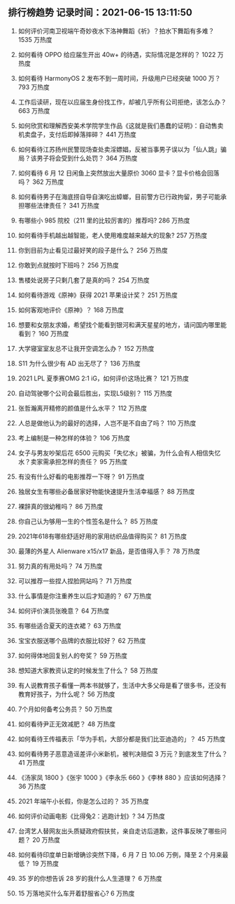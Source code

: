 
## 排行榜趋势 记录时间：2021-06-15 13:11:50
  
  1. 如何评价河南卫视端午奇妙夜水下洛神舞蹈《祈》？拍水下舞蹈有多难？ 1535 万热度
    
  2. 如何看待 OPPO 给应届生开出 40w+ 的待遇，实际情况是怎样的？ 1022 万热度
    
  3. 如何看待 HarmonyOS 2 发布不到一周时间，升级用户已经突破 1000 万？ 793 万热度
    
  4. 工作后读研，现在以应届生身份找工作，却被几乎所有公司拒绝，该怎么办？ 663 万热度
    
  5. 如何欣赏和理解西安美术学院学生作品《这就是我们愚蠢的证明》：自动售卖机卖盘子，支付后即掉落摔碎？ 441 万热度
    
  6. 如何看待江苏扬州民警现场查处卖淫嫖娼，反被当事男子误以为「仙人跳」骗局？该男子将会受到什么处罚？ 364 万热度
    
  7. 如何看待 6 月 12 日闲鱼上突然放出大量原价 3060 显卡？显卡价格会回落吗？ 362 万热度
    
  8. 如何看待男子在海底捞自导自演吃出蟑螂，目前警方已行政拘留，男子可能承担哪些法律责任？ 341 万热度
    
  9. 有哪些小 985 院校（211 里的比较厉害的）推荐吗? 286 万热度
    
  10. 如何看待手机越出越智能，老人使用难度越来越大的现象? 257 万热度
    
  11. 你到目前为止看见过最好笑的段子是什么？ 256 万热度
    
  12. 你敢到点就按时下班吗？ 256 万热度
    
  13. 售楼处说房子只剩几套了是真的吗？ 254 万热度
    
  14. 如何看待游戏《原神》获得 2021 苹果设计奖？ 251 万热度
    
  15. 如何客观地评价《原神》？ 168 万热度
    
  16. 想要和女朋友求婚，希望找个能看到银河和满天星星的地方，请问国内哪里能看到？ 160 万热度
    
  17. 大学寝室室友总不让我开空调怎么办？ 152 万热度
    
  18. S11 为什么很少有 AD 出无尽了？ 136 万热度
    
  19. 2021 LPL 夏季赛OMG 2:1 iG，如何评价这场比赛？ 121 万热度
    
  20. 自动驾驶哪个公司会最后胜出，实现L5级别？ 115 万热度
    
  21. 张哲瀚离开精修的颜值是什么水平？ 112 万热度
    
  22. 人总是做他认为的最好的选择，人岂不是不自由了吗？ 110 万热度
    
  23. 考上编制是一种怎样的体验？ 106 万热度
    
  24. 女子与男友吵架后花 6500 元购买「失忆水」被骗，为什么会有人相信失忆水？卖家需承担怎样的责任？ 95 万热度
    
  25. 有没有什么好看的电影推荐一下呀？ 91 万热度
    
  26. 独居女生有哪些必备居家好物能快速提升生活幸福感？ 88 万热度
    
  27. 裸辞真的很幼稚吗？ 86 万热度
    
  28. 你自己认为够用一生的个性签名是什么？ 85 万热度
    
  29. 2021年618有哪些舒适好用的家用纺织品值得购买？ 81 万热度
    
  30. 最薄的外星人 Alienware x15/x17 新品，是否值得入手？ 78 万热度
    
  31. 努力真的有用处吗？ 74 万热度
    
  32. 可以推荐一些捏人捏脸网站吗？ 71 万热度
    
  33. 什么事情是你注重养生以后才知道的？ 67 万热度
    
  34. 如何评价演员张晚意？ 64 万热度
    
  35. 有哪些适合夏天的连衣裙？ 63 万热度
    
  36. 宝宝衣服送哪个品牌的衣服比较好？ 62 万热度
    
  37. 如何得体地回复别人的夸奖？ 59 万热度
    
  38. 想知道大家教资认定的时候发生了什么？ 58 万热度
    
  39. 有人说教育孩子看懂一两本书就够了，生活中大多父母是看了很多书，还没有教育好孩子，为什么呢？ 56 万热度
    
  40. 7个月如何备考公务员？ 50 万热度
    
  41. 如何看待尹正无效减肥？ 48 万热度
    
  42. 如何看待王传福表示「华为手机，大部分都是我们比亚迪造的」？ 45 万热度
    
  43. 如何看待男子恶意造谣差评小米新机，被判决赔偿 3 万元？到底发生了什么？ 41 万热度
    
  44. 《汤家凤 1800 》《张宇 1000 》《李永乐 660 》《李林 880 》应该如何选择？ 36 万热度
    
  45. 2021 年端午小长假，你是怎么过的？ 35 万热度
    
  46. 如何评价动画电影《比得兔2：逃跑计划》? 34 万热度
    
  47. 台湾艺人替网友出头质疑政府假扶贫，亲自走访后道歉，这件事反映了哪些问题？ 20 万热度
    
  48. 如何看待印度单日新增确诊突然下降，6 月 7 日 10.06 万例，降至 2 个月来最低？ 19 万热度
    
  49. 35 岁的你想告诉 28 岁的我什么人生道理？ 6 万热度
    
  50. 15 万落地买什么车开着舒服省心? 6 万热度
    